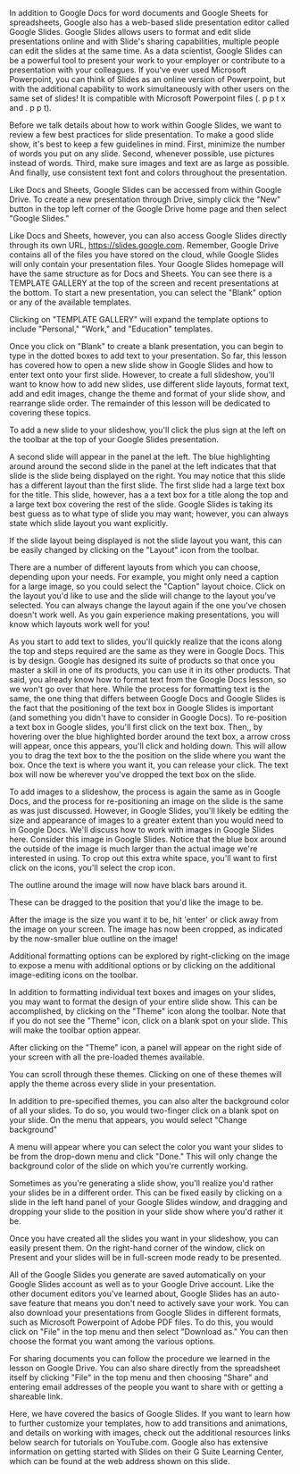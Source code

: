 In addition to Google Docs for word documents and Google Sheets for spreadsheets, Google also has a web-based slide presentation editor called Google Slides. Google Slides allows users to format and edit slide presentations online and with Slide's sharing capabilities, multiple people can edit the slides at the same time.  As a data scientist, Google Slides can be a powerful tool to present your work to your employer or contribute to a presentation with your colleagues.  If you've ever used Microsoft Powerpoint, you can think of Slides as an online version of Powerpoint, but with the additional capability to work simultaneously with other users on the same set of slides!  It is compatible with Microsoft Powerpoint files (. p p t x and . p p t).

Before we talk details about how to work within Google Slides, we want to review a few best practices for slide presentation. To make a good slide show, it's best to keep a few guidelines in mind.  First, minimize the number of words you put on any slide.  Second, whenever possible, use pictures instead of words.  Third, make sure images and text are as large as possible.  And finally, use consistent text font and colors throughout the presentation.

Like Docs and Sheets, Google Slides can be accessed from within Google Drive.  To create a new presentation through Drive, simply click the "New" button in the top left corner of the Google Drive home page and then select "Google Slides." 

Like Docs and Sheets, however, you can also access Google Slides directly through its own URL, https://slides.google.com.  Remember, Google Drive contains all of the files you have stored on the cloud, while Google Slides will only contain your presentation files.  Your Google Slides homepage will have the same structure as for Docs and Sheets.  You can see there is a TEMPLATE GALLERY at the top of the screen and recent presentations at the bottom.  To start a new presentation, you can select the "Blank" option or any of the available templates. 

Clicking on "TEMPLATE GALLERY" will expand the template options to include "Personal," "Work," and "Education" templates.

Once you click on "Blank" to create a blank presentation, you can begin to type in the dotted boxes to add text to your presentation.  So far, this lesson has covered how to open a new slide show in Google Slides and how to enter text onto your first slide. However, to create a full slideshow, you'll want to know how to add new slides, use different slide layouts, format text, add and edit images, change the theme and format of your slide show, and rearrange slide order.  The remainder of this lesson will be dedicated to covering these topics.  

To add a new slide to your slideshow, you'll click the plus sign at the left on the toolbar at the top of your Google Slides presentation. 

A second slide will appear in the panel at the left. The blue highlighting around around the second slide in the panel at the left indicates that that slide is the slide being displayed on the right. You may notice that this slide has a different layout than the first slide. The first slide had a large text box for the title. This slide, however, has a a text box for a title along the top and a large text box covering the rest of the slide. Google Slides is taking its best guess as to what type of slide you may want; however, you can always state which slide layout you want explicitly.

If the slide layout being displayed is not the slide layout you want, this can be easily changed by clicking on the "Layout" icon from the toolbar. 

There are a number of different layouts from which you can choose, depending upon your needs. For example, you might only need a caption for a large image, so you could select the "Caption" layout choice.  Click on the layout you'd like to use and the slide will change to the layout you've selected.  You can always change the layout again if the one you've chosen doesn't work well.  As you gain experience making presentations, you will know which layouts work well for you!

As you start to add text to slides, you'll quickly realize that the icons along the top and steps required are the same as they were in Google Docs. This is by design. Google has designed its suite of products so that once you master a skill in one of its products, you can use it in its other products. That said, you already know how to format text from the Google Docs lesson, so we won't go over that here. While the process for formatting text is the same, the one thing that differs between Google Docs and Google Slides is the fact that the positioning of the text box in Google Slides is important (and something you didn't have to consider in Google Docs). To re-position a text box in Google slides, you'll first click on the text box. Then,, by hovering over the blue highlighted border around the text box, a arrow cross will appear, once this appears, you'll click and holding down. This will allow you to drag the text box to the the position on the slide where you want the box. Once the text is where you want it, you can release your click. The text box will now be wherever you've dropped the text box on the slide. 

To add images to a slideshow, the process is again the same as in Google Docs, and the process for re-positioning an image on the slide is the same as was just discussed. However, in Google Slides, you'll likely be editing the size and appearance of images to a greater extent than you would need to in Google Docs. We'll discuss how to work with images in Google Slides here. Consider this image in Google Slides. Notice that the blue box around the outside of the image is much larger than the actual image we're interested in using. To crop out this extra white space, you'll want to first click on the icons, you'll select the crop icon.

The outline around the image will now have black bars around it.

These can be dragged to the position that you'd like the image to be. 

After the image is the size you want it to be, hit 'enter' or click away from the image on your screen. The image has now been cropped, as indicated by the now-smaller blue outline on the image!

Additional formatting options can be explored by right-clicking on the image to expose a menu with additional options or by clicking on the additional image-editing icons on the toolbar.

In addition to formatting individual text boxes and images on your slides, you may want to format the design of your entire slide show. This can be accomplished, by clicking on the "Theme" icon along the toolbar. Note that if you do not see the "Theme" icon, click on a blank spot on your slide. This will make the toolbar option appear.

After clicking on the "Theme" icon, a panel will appear on the right side of your screen with all the pre-loaded themes available.

You can scroll through these themes. Clicking on one of these themes will apply the theme across every slide in your presentation.

In addition to pre-specified themes, you can also alter the background color of all your slides. To do so, you would two-finger click on a blank spot on your slide. On the menu that appears, you would select "Change background"

A menu will appear where you can select the color you want your slides to be from the drop-down menu and click "Done." This will only change the background color of the slide on which you're currently working.

Sometimes as you're generating a slide show, you'll realize you'd rather your slides be in a different order. This can be fixed easily by clicking on a slide in the left hand panel of your Google Slides window, and dragging and dropping your slide to the position in your slide show where you'd rather it be.

Once you have created all the slides you want in your slideshow, you can easily present them. On the right-hand corner of the window, click on Present and your slides will be in full-screen mode ready to be presented.

All of the Google Slides you generate are saved automatically on your Google Slides account as well as to your Google Drive account. Like the other document editors you've learned about, Google Slides has an auto-save feature that means you don't need to actively save your work.  You can also download your presentations from Google Slides in different formats, such as Microsoft Powerpoint of Adobe PDF files.  To do this, you would click on "File" in the top menu and then select "Download as." You can then choose the format you want among the various options.  

For sharing documents you can follow the procedure we learned in the lesson on Google Drive.  You can also share directly from the spreadsheet itself by clicking "File" in the top menu and then choosing "Share" and entering email addresses of the people you want to share with or getting a shareable link.

Here, we have covered the basics of Google Slides. If you want to learn how to further customize your templates, how to add transitions and animations, and details on working with images, check out the additional resources links below search for tutorials on YouTube.com. Google also has extensive information on getting started with Slides on their G Suite Learning Center, which can be found at the web address shown on this slide.